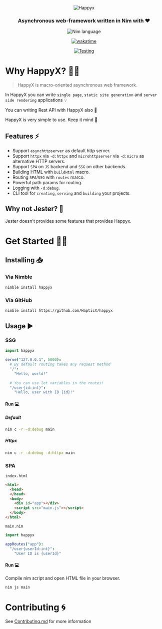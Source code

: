 <div align="center">

![Happyx](https://user-images.githubusercontent.com/49402667/228402522-6dd72d4b-c21c-4acf-b1e2-8318b6e809da.png)
### Asynchronous web-framework written in Nim with ♥

![Nim language](https://img.shields.io/badge/>=1.6.12-1b1e2b?style=for-the-badge&logo=nim&logoColor=f1fa8c&label=Nim&labelColor=2b2e3b)

[![wakatime](https://wakatime.com/badge/user/eaf11f95-5e2a-4b60-ae6a-38cd01ed317b/project/bbd13748-36e6-4383-ac40-9c4e72c060d1.svg?style=for-the-badge)](https://wakatime.com/badge/user/eaf11f95-5e2a-4b60-ae6a-38cd01ed317b/project/bbd13748-36e6-4383-ac40-9c4e72c060d1)

[![Testing](https://github.com/HapticX/happyx/actions/workflows/tests.yml/badge.svg?style=for-the-badge)](https://github.com/HapticX/happyx/actions/workflows/tests.yml)

</div>


# Why HappyX? 💁‍♀️
> HappyX is macro-oriented asynchronous web framework.

In HappyX you can write `single page`, `static site generation` and `server side rendering` applications 💡

You can writing Rest API with HappyX also 🔌

HappyX is very simple to use. Keep it mind 🙂

## Features ⚡
- Support `asynchttpserver` as default http server.
- Support `httpx` via `-d:httpx` and `microhttpserver` via `-d:micro` as alternative HTTP servers.
- Support `SPA` on `JS` backend and `SSG` on other backends.
- Building HTML with `buildHtml` macro.
- Routing `SPA`/`SSG` with `routes` marco.
- Powerful path params for routing.
- Logging with `-d:debug`.
- CLI tool for `creating`, `serving` and `building` your projects.

## Why not Jester? 🤔
Jester doesn't provides some features that provides Happyx.

# Get Started 👨‍🔬

## Installing 📥
### Via Nimble
```bash
nimble install happyx
```
### Via GitHub
```bash
nimble install https://github.com/HapticX/happyx
```

## Usage ▶
### SSG
```nim
import happyx

serve("127.0.0.1", 5000):
  # By default routing takes any request method
  "/":
    "Hello, world!"
  
  # You can use let variables in the routes!
  "/user{id:int}":
    "Hello, user with ID {id}!"
```
#### Run 💻
##### Default
```bash
nim c -r -d:debug main
```
##### Httpx
```bash
nim c -r -d:debug -d:httpx main
```

### SPA
`index.html`
```html
<html>
  <head>
  </head>
  <body>
    <div id="app"></div>
    <script src="main.js"></script>
  </body>
</html>
```
`main.nim`
```nim
import happyx

appRoutes("app"):
  "/user{userId:int}":
    "User ID is {userId}"
```
#### Run 💻
Compile nim script and open HTML file in your browser.
```bash
nim js main
```


# Contributing 🌀
See [Contributing.md](https://github.com/HapticX/happyx/blob/master/.github/CONTRIBUTING.md) for more information
